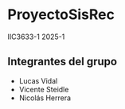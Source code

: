 # ProyectoSisRec

IIC3633-1 2025-1

## Integrantes del grupo
- Lucas Vidal
- Vicente Steidle
- Nicolás Herrera
